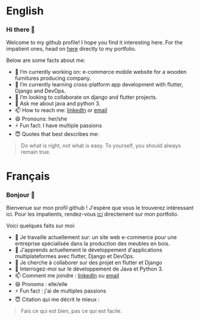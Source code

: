 # English 
### Hi there 👋
Welcome to my github profile! I hope you find it interesting here.
For the impatient ones, head on [here](https://nadiahylary.github.io/) directly to my portfolio. 

Below are some facts about me:

- 🔭 I’m currently working on: e-commerce mobile website for a wooden furnitures producing company.
- 🌱 I’m currently learning cross-platform app development with flutter, Django and DevOps.
- 👯 I’m looking to collaborate on django and flutter projects.
- 💬 Ask me about java and python 3.
- 📫 How to reach me: [linkedIn](https://www.linkedin.com/in/nadia-hylary-455889182/) or [email](mail.to/nadia.hylary@esprit.tn)
- 😄 Pronouns: her/she
- ⚡ Fun fact: I have multiple passions
- 😇 Quotes that best describes me: 
>Do what is right, not what is easy. 
>To yourself, you should always remain true.


# Français
### Bonjour 👋
Bienvenue sur mon profil github ! J'espère que vous le trouverez intéressant ici.
Pour les impatients, rendez-vous [ici](https://nadiahylary.github.io/) directement sur mon portfolio.

Voici quelques faits sur moi:

- 🔭 Je travaille actuellement sur: un site web e-commerce pour une entreprise spécialisée dans la production des meubles en bois.
- 🌱 J'apprends actuellement le développement d'applications multiplateformes avec flutter, Django et DevOps.
- 👯 Je cherche à collaborer sur des projet en flutter et Django 
- 💬 Interrogez-moi sur le développement de Java et Python 3.
- 📫 Comment me joindre : [linkedIn](https://www.linkedin.com/in/nadia-hylary-455889182/) ou [email](mail.to/nadia.hylary@esprit.tn)
- 😄 Pronoms : elle/elle
- ⚡ Fun fact : j'ai de multiples passions
- 😇 Citation qui me décrit le mieux :
> Fais ce qui est bien, pas ce qui est facile.
